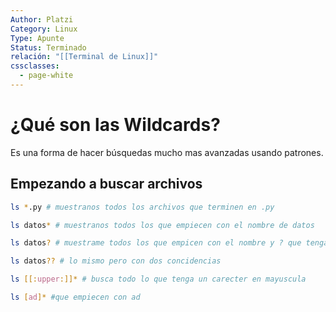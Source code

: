```yaml
---
Author: Platzi
Category: Linux
Type: Apunte
Status: Terminado
relación: "[[Terminal de Linux]]"
cssclasses:
  - page-white
---
```


# ¿Qué son las Wildcards?


Es una forma de hacer búsquedas mucho mas avanzadas usando patrones.

## Empezando a buscar archivos

```bash
ls *.py # muestranos todos los archivos que terminen en .py

ls datos* # muestranos todos los que empiecen con el nombre de datos 

ls datos? # muestrame todos los que empicen con el nombre y ? que tenga una coincidencia.

ls datos?? # lo mismo pero con dos concidencias

ls [[:upper:]]* # busca todo lo que tenga un carecter en mayuscula

ls [ad]* #que empiecen con ad
```